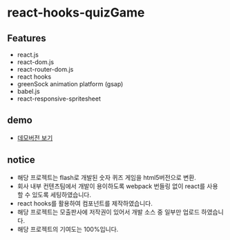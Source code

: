 # react-hooks-quizGame

## Features
- react.js
- react-dom.js
- react-router-dom.js
- react hooks
- greenSock animation platform (gsap)
- babel.js
- react-responsive-spritesheet


## demo
 - [데모버전 보기](https://puregramer.github.io/react-hooks-quizGame/)
 
 ## notice
 - 해당 프로젝트는 flash로 개발된 숫자 퀴즈 게임을 html5버전으로 변환.
 - 회사 내부 컨텐츠팀에서 개발이 용이하도록 webpack 번들링 없이 react를 사용 할 수 있도록 세팅하였습니다.
 - react hooks를 활용하여 컴포넌트를 제작하였습니다.
 - 해당 프로젝트는 모출판사에 저작권이 있어서 개발 소스 중 일부만 업로드 하였습니다.
 - 해당 프로젝트의 기여도는 100%입니다.

